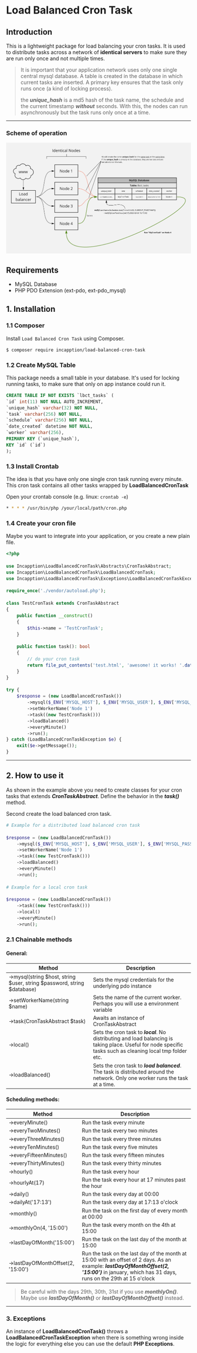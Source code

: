 # Load Balanced Cron Task

## Introduction
This is a lightweight package for load balancing your cron tasks. It is used to distribute tasks 
across a network of **identical servers** to make sure they are run only once and not multiple times. 
>It is important that your application network uses only one single central mysql database. 
A table is created in the database in which current tasks are inserted. 
A primary key ensures that the task only runs once (a kind of locking process).
> 
> the ***unique_hash*** is a md5 hash of the task name, the schedule and the current timestamp ***without*** seconds. With this, the nodes can run asynchronously but the task runs only once at a time.

---

### Scheme of operation

![alt text](scheme.png)

## Requirements
- MySQL Database
- PHP PDO Extension (ext-pdo, ext-pdo_mysql)

## 1. Installation

### 1.1 Composer

Install `Load Balanced Cron Task` using Composer.

```bash
$ composer require incapption/load-balanced-cron-task
```

### 1.2 Create MySQL Table

This package needs a small table in your database. 
It's used for locking running tasks, to make sure that only on app instance could run it.

```sql
CREATE TABLE IF NOT EXISTS `lbct_tasks` (
`id` int(11) NOT NULL AUTO_INCREMENT,
`unique_hash` varchar(32) NOT NULL,
`task` varchar(256) NOT NULL,
`schedule` varchar(256) NOT NULL,
`date_created` datetime NOT NULL,
`worker` varchar(256),
PRIMARY KEY (`unique_hash`),
KEY `id` (`id`)
);
```

### 1.3 Install Crontab

The idea is that you have only one single cron task running every minute. 
This cron task contains all other tasks wrapped by **LoadBalancedCronTask**

Open your crontab console (e.g. linux: ```crontab -e```)
```bash
* * * * /usr/bin/php /your/local/path/cron.php
```

### 1.4 Create your cron file

Maybe you want to integrate into your application, or you create a new plain file.

```php
<?php

use Incapption\LoadBalancedCronTask\Abstracts\CronTaskAbstract;
use Incapption\LoadBalancedCronTask\LoadBalancedCronTask;
use Incapption\LoadBalancedCronTask\Exceptions\LoadBalancedCronTaskException;

require_once('./vendor/autoload.php');

class TestCronTask extends CronTaskAbstract
{
    public function __construct()
    {
        $this->name = 'TestCronTask';
    }

    public function task(): bool
    {
        // do your cron task
        return file_put_contents('test.html', 'awesome! it works! '.date('Y-m-d H:i:s', time()));
    }
}

try {
    $response = (new LoadBalancedCronTask())
        ->mysql($_ENV['MYSQL_HOST'], $_ENV['MYSQL_USER'], $_ENV['MYSQL_PASSWORD'], $_ENV['MYSQL_DATABASE'])
        ->setWorkerName('Node 1')
        ->task((new TestCronTask()))
        ->loadBalanced()
        ->everyMinute()
        ->run();
} catch (LoadBalancedCronTaskException $e) {
    exit($e->getMessage());
}
```
___

## 2. How to use it

As shown in the example above you need to create classes for your cron tasks that extends ***CronTaskAbstract***. 
Define the behavior in the ***task()*** method.

Second create the load balanced cron task.

```php
# Example for a distributed load balanced cron task
 
$response = (new LoadBalancedCronTask())
    ->mysql($_ENV['MYSQL_HOST'], $_ENV['MYSQL_USER'], $_ENV['MYSQL_PASSWORD'], $_ENV['MYSQL_DATABASE'])
    ->setWorkerName('Node 1')
    ->task((new TestCronTask()))
    ->loadBalanced()
    ->everyMinute()
    ->run();

# Example for a local cron task
 
$response = (new LoadBalancedCronTask())
    ->task((new TestCronTask()))
    ->local()
    ->everyMinute()
    ->run();
```

### 2.1 Chainable methods

#### General:

| Method | Description                                                                                                                                                  |
| ----------- |--------------------------------------------------------------------------------------------------------------------------------------------------------------|
| ->mysql(string $host, string $user, string $password, string $database) | Sets the mysql credentials for the underlying pdo instance                                                                                                   |
| ->setWorkerName(string $name) | Sets the name of the current worker. Perhaps you will use a environment variable                                                                             |
| ->task(CronTaskAbstract $task) | Awaits an instance of CronTaskAbstract                                                                                                                       |
| ->local() | Sets the cron task to ***local***. No distributing and load balancing is taking place. Useful for node specific tasks such as cleaning local tmp folder etc. |
| ->loadBalanced() | Sets the cron task to ***load balanced***. The task is distributed around the network. Only one worker runs the task at a time.                              |

#### Scheduling methods:

| Method | Description |
| ----------- | ----------- |
| ->everyMinute() | Run the task every minute |
| ->everyTwoMinutes() | Run the task every two minutes |
| ->everyThreeMinutes() | Run the task every three minutes |
| ->everyTenMinutes() | Run the task every five minutes |
| ->everyFifteenMinutes() | Run the task every fifteen minutes |
| ->everyThirtyMinutes() | Run the task every thirty minutes |
| ->hourly() | Run the task every hour |
| ->hourlyAt(17) | Run the task every hour at 17 minutes past the hour |
| ->daily() | Run the task every day at 00:00 |
| ->dailyAt('17:13') | Run the task every day at 17:13 o'clock |
| ->monthly() | Run the task on the first day of every month at 00:00 |
| ->monthlyOn(4, '15:00') | Run the task every month on the 4th at 15:00 |
| ->lastDayOfMonth('15:00') | Run the task on the last day of the month at 15:00 |
| ->lastDayOfMonthOffset(2, '15:00') | Run the task on the last day of the month at 15:00 with an offset of 2 days. As an example: ***lastDayOfMonthOffset(2, '15:00')*** in january, which has 31 days, runs on the 29th at 15 o'clock|

> Be careful with the days 29th, 30th, 31st if you use ***monthlyOn()***. Maybe use ***lastDayOfMonth()*** or ***lastDayOfMonthOffset()*** instead.

___

### 3. Exceptions
An instance of **LoadBalancedCronTask()** throws a **LoadBalancedCronTaskException** when there is something wrong inside the logic for everything else you can use the default **PHP Exceptions**.